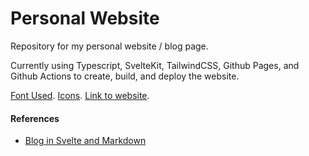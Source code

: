 # Personal Website

Repository for my personal website / blog page.

Currently using Typescript, SvelteKit, TailwindCSS, Github Pages, and Github Actions to create, build, and deploy the website.

[Font Used](https://brailleinstitute.org/freefont).
[Icons](https://lucide.dev/).
[Link to website](https://www.ayambanjade.com.np).

#### References

- [Blog in Svelte and Markdown](https://joyofcode.xyz/sveltekit-markdown-blog)
